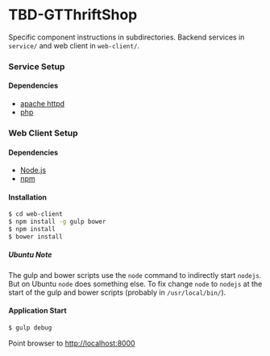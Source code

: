 # TBD-GTThriftShop

Specific component instructions in subdirectories. Backend services in `service/` and web client in `web-client/`.

### Service Setup

#### Dependencies

* [apache httpd](http://httpd.apache.org)
* [php](http://php.net)

### Web Client Setup

#### Dependencies

* [Node.js](http://nodejs.org)
* [npm](https://www.npmjs.org)

#### Installation

```sh
$ cd web-client
$ npm install -g gulp bower
$ npm install
$ bower install
```

##### Ubuntu Note
The gulp and bower scripts use the ```node``` command to indirectly start ```nodejs```. But on Ubuntu ```node``` does something else. To fix change ```node``` to ```nodejs``` at the start of the gulp and bower scripts (probably in ```/usr/local/bin/```).

#### Application Start

```sh
$ gulp debug
```

Point browser to [http://localhost:8000](http://localhost:8000)
